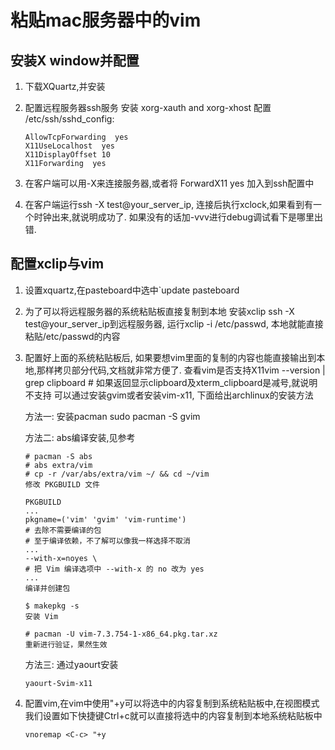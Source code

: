 # 粘贴mac服务器中的vim 

## 安装X window并配置
1. 下载XQuartz,并安装
2. 配置远程服务器ssh服务
    安装 xorg-xauth and xorg-xhost
    配置 /etc/ssh/sshd_config:
    
    ```
    AllowTcpForwarding  yes
    X11UseLocalhost  yes
    X11DisplayOffset 10
    X11Forwarding  yes
    ```
3. 在客户端可以用-X来连接服务器,或者将 ForwardX11 yes 加入到ssh配置中
4. 在客户端运行ssh -X test@your_server_ip, 连接后执行xclock,如果看到有一个时钟出来,就说明成功了. 如果没有的话加-vvv进行debug调试看下是哪里出错.



## 配置xclip与vim
1. 设置xquartz,在pasteboard中选中`update pasteboard 
2. 为了可以将远程服务器的系统粘贴板直接复制到本地
    安装xclip
    ssh -X test@your_server_ip到远程服务器, 运行xclip -i /etc/passwd, 本地就能直接粘贴/etc/passwd的内容

3. 配置好上面的系统粘贴板后, 如果要想vim里面的复制的内容也能直接输出到本地,那样拷贝部分代码,文档就非常方便了.
    查看vim是否支持X11vim --version | grep clipboard # 如果返回显示clipboard及xterm_clipboard是减号,就说明不支持
可以通过安装gvim或者安装vim-x11, 下面给出archlinux的安装方法

    方法一: 安装pacman sudo pacman -S gvim

    方法二: abs编译安装,见参考
    ```
    # pacman -S abs
    # abs extra/vim
    # cp -r /var/abs/extra/vim ~/ && cd ~/vim
    修改 PKGBUILD 文件

    PKGBUILD
    ...
    pkgname=('vim' 'gvim' 'vim-runtime')
    # 去除不需要编译的包
    # 至于编译依赖，不了解可以像我一样选择不取消
    ...
    --with-x=noyes \
    # 把 Vim 编译选项中 --with-x 的 no 改为 yes
    ...
    编译并创建包

    $ makepkg -s
    安装 Vim

    # pacman -U vim-7.3.754-1-x86_64.pkg.tar.xz
    重新进行验证，果然生效
    ```


    方法三: 通过yaourt安装

    `yaourt-Svim-x11` 

4. 配置vim,在vim中使用"+y可以将选中的内容复制到系统粘贴板中,在视图模式我们设置如下快捷键Ctrl+c就可以直接将选中的内容复制到本地系统粘贴板中

    `vnoremap <C-c> "+y`
 